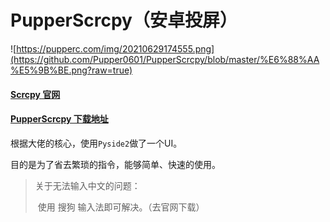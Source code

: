 # PupperScrcpy（安卓投屏）

![https://pupperc.com/img/20210629174555.png](https://github.com/Pupper0601/PupperScrcpy/blob/master/%E6%88%AA%E5%9B%BE.png?raw=true)

#### [Scrcpy 官网](https://github.com/Genymobile/scrcpy/blob/master/README.zh-Hans.md)



#### [PupperScrcpy 下载地址](https://wwe.lanzoui.com/iGfEjqtpdkd)



根据大佬的核心，使用`Pyside2`做了一个UI。

目的是为了省去繁琐的指令，能够简单、快速的使用。

>   关于无法输入中文的问题：                                                
>
>   ​    使用 搜狗 输入法即可解决。（去官网下载）   

